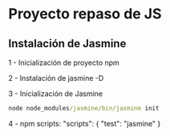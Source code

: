 # Proyecto repaso de JS #

## Instalación de Jasmine ## 

1 - Inicialización de proyecto npm

2 - Instalación de jasmine -D

3 - Inicialización de Jasmine

```cmd
node node_modules/jasmine/bin/jasmine init
```

4 - npm scripts: "scripts": { "test": "jasmine" }
